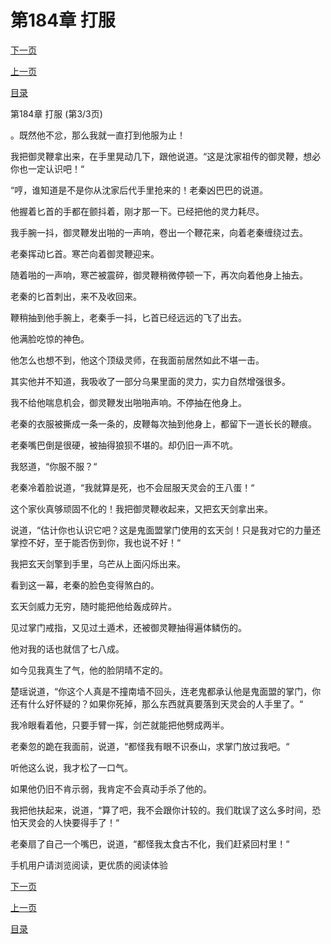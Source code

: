 <h1>第184章   打服</h1>
            <div><p><a href="./0552_%E7%AC%AC185%E7%AB%A0_%E7%8C%B4%E5%AD%90.md">下一页</a></p><p><a href="./0550_%E7%AC%AC184%E7%AB%A0_%E6%89%93%E6%9C%8D.md">上一页</a></p><p><a href="../">目录</a></p></div>
            <div><p>第184章   打服 (第3/3页)</p><p>。既然他不忿，那么我就一直打到他服为止！</p><p>我把御灵鞭拿出来，在手里晃动几下，跟他说道。“这是沈家祖传的御灵鞭，想必你也一定认识吧！“</p><p>“哼，谁知道是不是你从沈家后代手里抢来的！老秦凶巴巴的说道。</p><p>他握着匕首的手都在颤抖着，刚才那一下。已经把他的灵力耗尽。</p><p>我手腕一抖，御灵鞭发出啪的一声响，卷出一个鞭花来，向着老秦缠绕过去。</p><p>老秦挥动匕首。寒芒向着御灵鞭迎来。</p><p>随着啪的一声响，寒芒被震碎，御灵鞭稍微停顿一下，再次向着他身上抽去。</p><p>老秦的匕首刺出，来不及收回来。</p><p>鞭稍抽到他手腕上，老秦手一抖，匕首已经远远的飞了出去。</p><p>他满脸吃惊的神色。</p><p>他怎么也想不到，他这个顶级灵师，在我面前居然如此不堪一击。</p><p>其实他并不知道，我吸收了一部分乌果里面的灵力，实力自然增强很多。</p><p>我不给他喘息机会，御灵鞭发出啪啪声响。不停抽在他身上。</p><p>老秦的衣服被撕成一条一条的，皮鞭每次抽到他身上，都留下一道长长的鞭痕。</p><p>老秦嘴巴倒是很硬，被抽得狼狈不堪的。却仍旧一声不吭。</p><p>我怒道，“你服不服？“</p><p>老秦冷着脸说道，“我就算是死，也不会屈服天灵会的王八蛋！“</p><p>这个家伙真够顽固不化的！我把御灵鞭收起来，又把玄天剑拿出来。</p><p>说道，“估计你也认识它吧？这是鬼面盟掌门使用的玄天剑！只是我对它的力量还掌控不好，至于能否伤到你，我也说不好！“</p><p>我把玄天剑擎到手里，乌芒从上面闪烁出来。</p><p>看到这一幕，老秦的脸色变得煞白的。</p><p>玄天剑威力无穷，随时能把他给轰成碎片。</p><p>见过掌门戒指，又见过土遁术，还被御灵鞭抽得遍体鳞伤的。</p><p>他对我的话也就信了七八成。</p><p>如今见我真生了气，他的脸阴晴不定的。</p><p>楚瑶说道，“你这个人真是不撞南墙不回头，连老鬼都承认他是鬼面盟的掌门，你还有什么好怀疑的？如果你死掉，那么东西就真要落到天灵会的人手里了。“</p><p>我冷眼看着他，只要手臂一挥，剑芒就能把他劈成两半。</p><p>老秦忽的跪在我面前，说道，“都怪我有眼不识泰山，求掌门放过我吧。“</p><p>听他这么说，我才松了一口气。</p><p>如果他仍旧不肯示弱，我肯定不会真动手杀了他的。</p><p>我把他扶起来，说道，“算了吧，我不会跟你计较的。我们耽误了这么多时间，恐怕天灵会的人快要得手了！“</p><p>老秦扇了自己一个嘴巴，说道，“都怪我太食古不化，我们赶紧回村里！“</p><p>手机用户请浏览阅读，更优质的阅读体验</p></div>
            <div><p><a href="./0552_%E7%AC%AC185%E7%AB%A0_%E7%8C%B4%E5%AD%90.md">下一页</a></p><p><a href="./0550_%E7%AC%AC184%E7%AB%A0_%E6%89%93%E6%9C%8D.md">上一页</a></p><p><a href="../">目录</a></p></div>